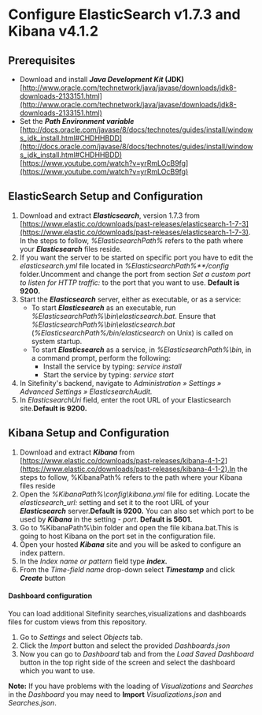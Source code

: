 # 	Configure ElasticSearch v1.7.3 and Kibana v4.1.2 #

## ##

## Prerequisites ##



- Download and install *****Java Development Kit*** (JDK)**
[http://www.oracle.com/technetwork/java/javase/downloads/jdk8-downloads-2133151.html](http://www.oracle.com/technetwork/java/javase/downloads/jdk8-downloads-2133151.html)
- Set the ***Path Environment variable***
[http://docs.oracle.com/javase/8/docs/technotes/guides/install/windows_jdk_install.html#CHDHHBDD](http://docs.oracle.com/javase/8/docs/technotes/guides/install/windows_jdk_install.html#CHDHHBDD)	
[https://www.youtube.com/watch?v=yrRmLOcB9fg](https://www.youtube.com/watch?v=yrRmLOcB9fg)




##	ElasticSearch Setup and Configuration ##

1.  Download and extract ***Elasticsearch***, version 1.7.3 from [https://www.elastic.co/downloads/past-releases/elasticsearch-1-7-3](https://www.elastic.co/downloads/past-releases/elasticsearch-1-7-3).
In the steps to follow, *%ElasticsearchPath%* refers to the path where your ***Elasticsearch*** files reside.
1. If you want the server to be started on specific port you have to edit the *elasticsearch.yml* file located in *%ElasticsearchPath%**/config* folder.Uncomment and change the port from section *Set a custom port to listen for HTTP traffic:* to the port that you want to use. **Default is 9200.**
1. Start the ***Elasticsearch*** server, either as executable, or as a service:
	- To start ***Elasticsearch*** as an executable, run *%ElasticsearchPath%\bin\elasticsearch.bat*.
	Ensure that *%ElasticsearchPath%\bin\elasticsearch.bat* (*%ElasticsearchPath%/bin/elasticsearch* on Unix) is called on system startup.
	- To start ***Elasticsearch*** as a service, in *%ElasticsearchPath%\bin*, in a command prompt, perform the following:
		- Install the service by typing: *service install*
		- Start the service by typing:  *service start*
1. In Sitefinity's backend, navigate to *Administration » Settings » Advanced Settings » ElasticsearchAudit.*
1. In *ElasticsearchUri* field, enter the root URL of your Elasticsearch site.**Default is 9200.**

## Kibana Setup and Configuration ##

1. Download and extract ***Kibana*** from [https://www.elastic.co/downloads/past-releases/kibana-4-1-2](https://www.elastic.co/downloads/past-releases/kibana-4-1-2).In the steps to follow, %KibanaPath% refers to the path where your Kibana files reside
3. Open the *%KibanaPath%\config\kibana.yml* file for editing.
Locate the *elasticsearch_url:* setting and set it to the root URL of your ***Elasticsearch*** server.**Default is 9200.** 
You can also set which port to be used by ***Kibana*** in the setting - *port*. **Default is 5601.**
1.	Go to %KibanaPath%\bin folder and open the file kibana.bat.This is going to host Kibana on the port set in the configuration file.
1. Open your hosted ***Kibana*** site and you will be asked to configure an index pattern.
2. In the *Index name or pattern* field type ***index.*** 
2. From the *Time-field name* drop-down select ***Timestamp*** and click ***Create*** button
 
#### Dashboard configuration ####
You can load additional Sitefinity searches,visualizations and dashboards files for custom views from this repository.

1. Go to *Settings* and select *Objects* tab.
2. Click the *Import* button and select the provided *Dashboards.json*
3. Now you can go to *Dashboard* tab and from the *Load Saved Dashboard* button in the top right side of the screen and select the dashboard which you want to use. 

**Note:** If you have problems with the loading of *Visualizations* and *Searches* in the *Dashboard* you may need to **Import** *Visualizations.json* and *Searches.json*.



